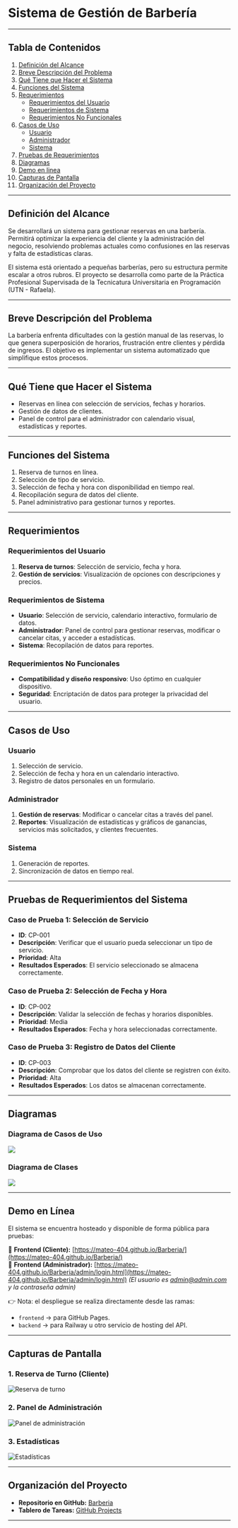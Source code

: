 # Sistema de Gestión de Barbería

---

## Tabla de Contenidos

1. [Definición del Alcance](#definición-del-alcance)
2. [Breve Descripción del Problema](#breve-descripción-del-problema)
3. [Qué Tiene que Hacer el Sistema](#qué-tiene-que-hacer-el-sistema)
4. [Funciones del Sistema](#funciones-del-sistema)
5. [Requerimientos](#requerimientos)
   - [Requerimientos del Usuario](#requerimientos-del-usuario)
   - [Requerimientos de Sistema](#requerimientos-de-sistema)
   - [Requerimientos No Funcionales](#requerimientos-no-funcionales)
6. [Casos de Uso](#casos-de-uso)
   - [Usuario](#usuario)
   - [Administrador](#administrador)
   - [Sistema](#sistema)
7. [Pruebas de Requerimientos](#pruebas-de-requerimientos-del-sistema)
8. [Diagramas](#diagramas)
9. [Demo en linea](#demo-en-línea)
10. [Capturas de Pantalla](#capturas-de-pantalla)
11. [Organización del Proyecto](#organización-del-proyecto)

---

## Definición del Alcance
Se desarrollará un sistema para gestionar reservas en una barbería. Permitirá optimizar la experiencia del cliente y la administración del negocio, resolviendo problemas actuales como confusiones en las reservas y falta de estadísticas claras.

El sistema está orientado a pequeñas barberías, pero su estructura permite escalar a otros rubros. El proyecto se desarrolla como parte de la Práctica Profesional Supervisada de la Tecnicatura Universitaria en Programación (UTN - Rafaela).

---

## Breve Descripción del Problema
La barbería enfrenta dificultades con la gestión manual de las reservas, lo que genera superposición de horarios, frustración entre clientes y pérdida de ingresos. El objetivo es implementar un sistema automatizado que simplifique estos procesos.

---

## Qué Tiene que Hacer el Sistema
- Reservas en línea con selección de servicios, fechas y horarios.
- Gestión de datos de clientes.
- Panel de control para el administrador con calendario visual, estadísticas y reportes.

---

## Funciones del Sistema
1. Reserva de turnos en línea.
2. Selección de tipo de servicio.
3. Selección de fecha y hora con disponibilidad en tiempo real.
4. Recopilación segura de datos del cliente.
5. Panel administrativo para gestionar turnos y reportes.

---

## Requerimientos

### Requerimientos del Usuario
1. **Reserva de turnos**: Selección de servicio, fecha y hora.
2. **Gestión de servicios**: Visualización de opciones con descripciones y precios.

### Requerimientos de Sistema
- **Usuario**: Selección de servicio, calendario interactivo, formulario de datos.
- **Administrador**: Panel de control para gestionar reservas, modificar o cancelar citas, y acceder a estadísticas.
- **Sistema**: Recopilación de datos para reportes.

### Requerimientos No Funcionales
- **Compatibilidad y diseño responsivo**: Uso óptimo en cualquier dispositivo.
- **Seguridad**: Encriptación de datos para proteger la privacidad del usuario.

---

## Casos de Uso

### Usuario
1. Selección de servicio.
2. Selección de fecha y hora en un calendario interactivo.
3. Registro de datos personales en un formulario.

### Administrador
1. **Gestión de reservas**: Modificar o cancelar citas a través del panel.
2. **Reportes**: Visualización de estadísticas y gráficos de ganancias, servicios más solicitados, y clientes frecuentes.

### Sistema
1. Generación de reportes.
2. Sincronización de datos en tiempo real.

---

## Pruebas de Requerimientos del Sistema

### Caso de Prueba 1: Selección de Servicio
- **ID**: CP-001
- **Descripción**: Verificar que el usuario pueda seleccionar un tipo de servicio.
- **Prioridad**: Alta
- **Resultados Esperados**: El servicio seleccionado se almacena correctamente.

### Caso de Prueba 2: Selección de Fecha y Hora
- **ID**: CP-002
- **Descripción**: Validar la selección de fechas y horarios disponibles.
- **Prioridad**: Media
- **Resultados Esperados**: Fecha y hora seleccionadas correctamente.

### Caso de Prueba 3: Registro de Datos del Cliente
- **ID**: CP-003
- **Descripción**: Comprobar que los datos del cliente se registren con éxito.
- **Prioridad**: Alta
- **Resultados Esperados**: Los datos se almacenan correctamente.

---

## Diagramas
### Diagrama de Casos de Uso
![](public/Diagrama_Barberia-Casos%20de%20Uso.jpg)
### Diagrama de Clases
![](public/Diagrama_Barberia-Clases.jpg)

---

## Demo en Línea
El sistema se encuentra hosteado y disponible de forma pública para pruebas:

🔗 **Frontend (Cliente):** [https://mateo-404.github.io/Barberia/](https://mateo-404.github.io/Barberia/)  
🔗 **Frontend (Administrador):** [https://mateo-404.github.io/Barberia/admin/login.html](https://mateo-404.github.io/Barberia/admin/login.html) *(El usuario es *admin@admin.com* y la contraseña *admin*)*  

👉 Nota: el despliegue se realiza directamente desde las ramas:  
- `frontend` → para GitHub Pages.  
- `backend` → para Railway u otro servicio de hosting del API.  

---

## Capturas de Pantalla

### 1. Reserva de Turno (Cliente)
![Reserva de turno](public/screenshots/reserva_turno.png)

### 2. Panel de Administración
![Panel de administración](public/screenshots/panel_admin.png)

### 3. Estadísticas
![Estadísticas](public/screenshots/estadisticas.png)

---

## Organización del Proyecto

- **Repositorio en GitHub:** [Barberia](https://github.com/Mateo-404/Barberia)  
- **Tablero de Tareas:** [GitHub Projects](https://github.com/users/Mateo-404/projects/9)  

---
